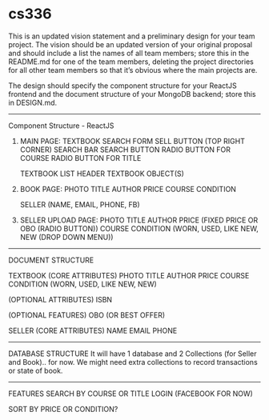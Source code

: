 # cs336

This is an updated vision statement and a preliminary design for your team project. The vision should be an updated version of your original proposal and should include a list the names of all team members; store this in the README.md for one of the team members, deleting the project directories for all other team members so that it’s obvious where the main projects are. 

The design should specify the component structure for your ReactJS frontend and the document structure of your MongoDB backend; store this in DESIGN.md.

---
Component Structure - ReactJS
1. MAIN PAGE:
	TEXTBOOK SEARCH FORM
		SELL BUTTON (TOP RIGHT CORNER)
		SEARCH BAR
		SEARCH BUTTON
		RADIO BUTTON FOR COURSE
		RADIO BUTTON FOR TITLE
		
	TEXTBOOK LIST
		HEADER
		TEXTBOOK OBJECT(S)

2. BOOK PAGE:
	PHOTO
	TITLE
	AUTHOR
	PRICE
	COURSE
	CONDITION
	
	SELLER (NAME, EMAIL, PHONE, FB)
	
3. SELLER UPLOAD PAGE:
	PHOTO
	TITLE
	AUTHOR
	PRICE (FIXED PRICE OR OBO (RADIO BUTTON))
	COURSE 
	CONDITION (WORN, USED, LIKE NEW, NEW (DROP DOWN MENU))
---
DOCUMENT STRUCTURE

TEXTBOOK
(CORE ATTRIBUTES)
	PHOTO
	TITLE
	AUTHOR
	PRICE
	COURSE
	CONDITION (WORN, USED, LIKE NEW, NEW)

(OPTIONAL ATTRIBUTES)
	ISBN
	
(OPTIONAL FEATURES)
	OBO (OR BEST OFFER)

SELLER
(CORE ATTRIBUTES)
	NAME
	EMAIL
	PHONE
	
---	
DATABASE STRUCTURE
It will have 1 database and 2 Collections (for Seller and Book).. for now. We might need extra collections to record transactions or state of book.

---
FEATURES
SEARCH BY COURSE OR TITLE
LOGIN (FACEBOOK FOR NOW)

SORT BY PRICE OR CONDITION?

	
	
	


